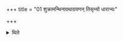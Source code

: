 +++
title = "01 शुक्रामन्थिनावथाग्रयणन् तिसृभ्यो धाराभ्यः"

+++

<details><summary>थिते</summary>

शुक्रामन्थिनावथाग्रयणं तिसृभ्यो धाराभ्यः १
</details>

